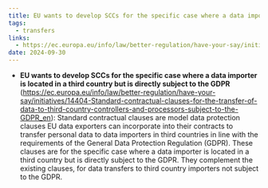 ```yaml
---
title: EU wants to develop SCCs for the specific case where a data importer is located in a third country but is directly subject to the GDPR
tags:
  - transfers
links:
  - https://ec.europa.eu/info/law/better-regulation/have-your-say/initiatives/14404-Standard-contractual-clauses-for-the-transfer-of-data-to-third-country-controllers-and-processors-subject-to-the-GDPR_en
date: 2024-09-30
---
```

- **EU wants to develop SCCs for the specific case where a data importer is located in a third country but is directly subject to the GDPR** (https://ec.europa.eu/info/law/better-regulation/have-your-say/initiatives/14404-Standard-contractual-clauses-for-the-transfer-of-data-to-third-country-controllers-and-processors-subject-to-the-GDPR_en): Standard contractual clauses are model data protection clauses EU data exporters can incorporate into their contracts to transfer personal data to data importers in third countries in line with the requirements of the General Data Protection Regulation (GDPR). These clauses are for the specific case where a data importer is located in a third country but is directly subject to the GDPR. They complement the existing clauses, for data transfers to third country importers not subject to the GDPR.
